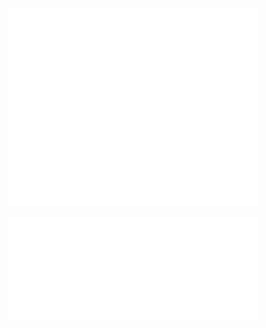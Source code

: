 <p align="center"><img src="/github-metrics.svg" alt="Metrics" width="400"></p>
<p align="center"><img src="metrics.plugin.isocalendar.svg" alt="Metrics" width="400"></p>
